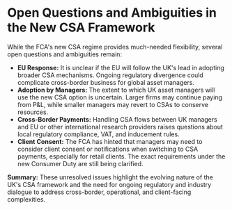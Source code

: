 # Open Questions and Ambiguities in the New CSA Framework

While the FCA's new CSA regime provides much-needed flexibility, several open questions and ambiguities remain:

- **EU Response:** It is unclear if the EU will follow the UK's lead in adopting broader CSA mechanisms. Ongoing regulatory divergence could complicate cross-border business for global asset managers.
- **Adoption by Managers:** The extent to which UK asset managers will use the new CSA option is uncertain. Larger firms may continue paying from P&L, while smaller managers may revert to CSAs to conserve resources.
- **Cross-Border Payments:** Handling CSA flows between UK managers and EU or other international research providers raises questions about local regulatory compliance, VAT, and inducement rules.
- **Client Consent:** The FCA has hinted that managers may need to consider client consent or notifications when switching to CSA payments, especially for retail clients. The exact requirements under the new Consumer Duty are still being clarified.

**Summary:**
These unresolved issues highlight the evolving nature of the UK's CSA framework and the need for ongoing regulatory and industry dialogue to address cross-border, operational, and client-facing complexities. 